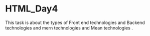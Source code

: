 # HTML_Day4
This task is about the types of Front end technologies and Backend technologies and mern technologies and Mean technologies .
